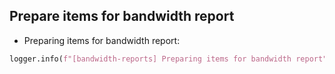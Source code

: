 ## Prepare items for bandwidth report

* Preparing items for bandwidth report:
```python
logger.info(f"[bandwidth-reports] Preparing items for bandwidth report")
```